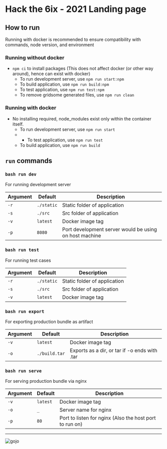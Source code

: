 # Hack the 6ix - 2021 Landing page

## How to run

Running with docker is recommended to ensure compatibility with commands, node version, and environment
### Running without docker
 - `npm ci` to install packages (This does not affect docker (or other way around), hence can exist with docker)
   - To run development server, use `npm run start:npm`
   - To build application, use `npm run build:npm`
   - To test application, use `npm run test:npm`
   - To remove gridsome generated files, use `npm run clean`

### Running with docker
 - No installing required, node_modules exist only within the container itself. 
   - To run development server, use `npm run start`
   - - To test application, use `npm run test`
   - To build application, use `npm run build`

## `run` commands

### `bash run dev`

For running development server

| Argument | Default | Description |
| --- | --- | --- |
| `-r` | `./static` | Static folder of application |
| `-s` | `./src` | Src folder of application |
| `-v` | `latest` | Docker image tag |
| `-p` | `8080` | Port development server would be using on host machine |

### `bash run test`

For running test cases

| Argument | Default | Description |
| --- | --- | --- |
| `-r` | `./static` | Static folder of application |
| `-s` | `./src` | Src folder of application |
| `-v` | `latest` | Docker image tag |

### `bash run export`

For exporting production bundle as artifact

| Argument | Default | Description |
| --- | --- | --- |
| `-v` | `latest` | Docker image tag |
| `-o` | `./build.tar` | Exports as a dir, or tar if -o ends with .tar |

### `bash run serve`

For serving production bundle via nginx

| Argument | Default | Description |
| --- | --- | --- |
| `-v` | `latest` | Docker image tag |
| `-o` | `_` | Server name for nginx |
| `-p` | `80` | Port to listen for nginx (Also the host port to run on) |

---

![gojo](https://i.pinimg.com/originals/23/03/df/2303df12f4d0929c1a2ab7580c2ede4e.gif)

